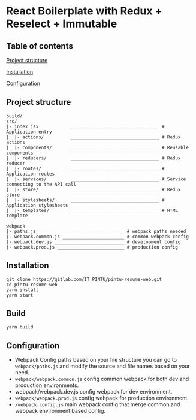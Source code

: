 # React Boilerplate with Redux + Reselect + Immutable

## Table of contents

[Project structure](#project-structure)

[Installation](#installation)

[Configuration](#configuration)

## Project structure

```
build/
src/
|- index.jsx            _________________________________ # Application entry
|  |- actions/          _________________________________ # Redux actions
|  |- components/       _________________________________ # Reusable components
|  |- reducers/         _________________________________ # Redux reducer
|  |- routes/           _________________________________ # Application routes
|  |- services/         _________________________________ # Service connecting to the API call
|  |- store/            _________________________________ # Redux store
|  |- stylesheets/      _________________________________ # Application stylesheets
|  |- templates/        _________________________________ # HTML template

webpack
|- paths.js ________________________________ # webpack paths needed
|- webpack.common.js _______________________ # common webpack config
|- webpack.dev.js __________________________ # development config
|- webpack.prod.js _________________________ # production config
```

## Installation

```
git clone https://gitlab.com/IT_PINTU/pintu-resume-web.git
cd pintu-resume-web
yarn install
yarn start
```

## Build

```
yarn build
```

## Configuration

- Webpack Config paths based on your file structure you can go to `webpack/paths.js` and modify the source and file names based on your need.
- `webpack/webpack.common.js` config common webpack for both dev and production environments.
- webpack/webpack.dev.js config webpack for dev environment.
- `webpack/webpack.prod.js` config webpack for production environment.
- `/webpack.config.js` main webpack config that merge common and webpack environment based config.

